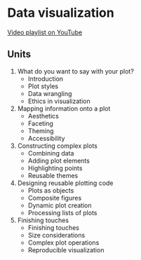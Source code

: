 # Data visualization

[Video playlist on YouTube](https://www.youtube.com/playlist?list=PLeIk-G-wZpqyB3pzWVQe8JHKInzzOE2Wu)

## Units

1. What do you want to say with your plot?
    - Introduction
    - Plot styles
    - Data wrangling
    - Ethics in visualization
2. Mapping information onto a plot
    - Aesthetics
    - Faceting
    - Theming
    - Accessibility
3. Constructing complex plots
    - Combining data
    - Adding plot elements
    - Highlighting points
    - Reusable themes
4. Designing reusable plotting code
    - Plots as objects
    - Composite figures
    - Dynamic plot creation
    - Processing lists of plots
5. Finishing touches
    - Finishing touches
    - Size considerations
    - Complex plot operations
    - Reproducible visualization
